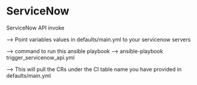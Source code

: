 # ServiceNow
ServiceNow API invoke

--> Point variables values in defaults/main.yml to your servicenow servers



--> command to run this ansible playbook --> ansible-playbook trigger_servicenow_api.yml



--> This will pull the CRs under the CI table name you have provided in defaults/main.yml
